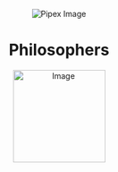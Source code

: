 <html>
    <p align="center">
        <img src="https://www.42porto.com/wp-content/uploads/2024/08/42-Porto-Horizontal.png" alt="Pipex Image" />
    </p>
    <h1 align="center">Philosophers</h1>
    <p align="center">
        <img src="https://github.com/user-attachments/assets/4363c36a-9ff3-4e40-b9b5-ea31b6db625b" width="165" alt="Image" />
    </p>









</html>
